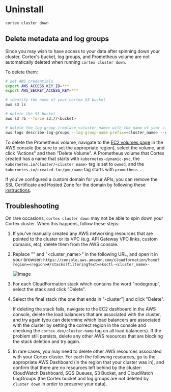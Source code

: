 # Uninstall

```bash
cortex cluster down
```

## Delete metadata and log groups

Since you may wish to have access to your data after spinning down your cluster, Cortex's bucket, log groups, and Prometheus volume are not automatically deleted when running `cortex cluster down`.

To delete them:

```bash
# set AWS credentials
export AWS_ACCESS_KEY_ID=***
export AWS_SECRET_ACCESS_KEY=***

# identify the name of your cortex S3 bucket
aws s3 ls

# delete the S3 bucket
aws s3 rb --force s3://<bucket>

# delete the log group (replace <cluster_name> with the name of your cluster, default: cortex)
aws logs describe-log-groups --log-group-name-prefix=<cluster_name> --query logGroups[*].[logGroupName] --output text | xargs -I {} aws logs delete-log-group --log-group-name {}
```

To delete the Prometheus volume, navigate to the [EC2 volumes page](https://console.aws.amazon.com/ec2/v2/home?#Volumes) in the AWS console (be sure to set the appropriate region), select the volume, and click "Actions" and then "Delete Volume". A Prometheus volume that Cortex created has a name that starts with `kubernetes-dynamic-pvc`, the `kubernetes.io/cluster/<cluster name>` tag is set to `owned`, and the `kubernetes.io/created-for/pvc/name` tag starts with `prometheus-`.

If you've configured a custom domain for your APIs, you can remove the SSL Certificate and Hosted Zone for the domain by following these [instructions](networking/custom-domain.md#cleanup).

## Troubleshooting

On rare occasions, `cortex cluster down` may not be able to spin down your Cortex cluster. When this happens, follow these steps:

1. If you've manually created any AWS networking resources that are pointed to the cluster or its VPC (e.g. API Gateway VPC links, custom domains, etc), delete them from the AWS console.

1. Replace "<region>" and "<cluster_name>" in the following URL, and open it in your browser: `https://console.aws.amazon.com/cloudformation/home?region=<region>#/stacks?filteringText=eksctl-<cluster_name>-`

    ![image](https://user-images.githubusercontent.com/808475/97790394-963b4880-1b85-11eb-8e27-ba5a551606b3.png)

1. For each CloudFormation stack which contains the word "nodegroup", select the stack and click "Delete".

1. Select the final stack (the one that ends in "-cluster") and click "Delete".

    If deleting the stack fails, navigate to the EC2 dashboard in the AWS console, delete the load balancers that are associated with the cluster, and try again (you can determine which load balancers are associated with the cluster by setting the correct region in the console and checking the `cortex.dev/cluster-name` tag on all load balancers). If the problem still persists, delete any other AWS resources that are blocking the stack deletion and try again.

1. In rare cases, you may need to delete other AWS resources associated with your Cortex cluster. For each the following resources, go to the appropriate AWS Dashboard (in the region that your cluster was in), and confirm that there are no resources left behind by the cluster: CloudWatch Dashboard, SQS Queues, S3 Bucket, and CloudWatch LogGroups (the Cortex bucket and log groups are not deleted by `cluster down` in order to preserve your data).
